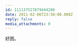 ```yaml
---
id: 111137527879444280
date: 2011-02-06T23:50:00.000Z
reply: false
media_attachments: 0
---
```


好困。 ​​​​

